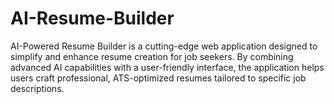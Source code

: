 # AI-Resume-Builder
AI-Powered Resume Builder is a cutting-edge web application designed to simplify and enhance resume creation for job seekers. By combining advanced AI capabilities with a user-friendly interface, the application helps users craft professional, ATS-optimized resumes tailored to specific job descriptions.
